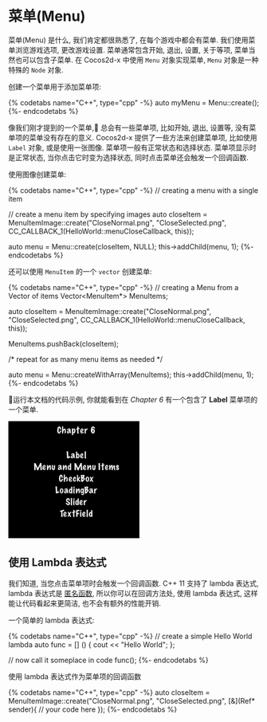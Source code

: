 # 菜单(Menu)

菜单(Menu) 是什么, 我们肯定都很熟悉了, 在每个游戏中都会有菜单. 我们使用菜单浏览游戏选项, 更改游戏设置. 菜单通常包含开始, 退出, 设置, 关于等项, 菜单当然也可以包含子菜单. 在 Cocos2d-x 中使用 `Menu` 对象实现菜单, `Menu` 对象是一种特殊的 `Node` 对象.

创建一个菜单用于添加菜单项:

{% codetabs name="C++", type="cpp" -%}
auto myMenu = Menu::create();
{%- endcodetabs %}

像我们刚才提到的一个菜单, 总会有一些菜单项, 比如开始, 退出, 设置等, 没有菜单项的菜单没有存在的意义. Cocos2d-x 提供了一些方法来创建菜单项, 比如使用 `Label` 对象, 或是使用一张图像. 菜单项一般有正常状态和选择状态. 菜单项显示时是正常状态, 当你点击它时变为选择状态, 同时点击菜单还会触发一个回调函数.

使用图像创建菜单:

{% codetabs name="C++", type="cpp" -%}
// creating a menu with a single item

// create a menu item by specifying images
auto closeItem = MenuItemImage::create("CloseNormal.png", "CloseSelected.png",
CC_CALLBACK_1(HelloWorld::menuCloseCallback, this));

auto menu = Menu::create(closeItem, NULL);
this->addChild(menu, 1);
{%- endcodetabs %}

还可以使用 `MenuItem` 的一个 `vector` 创建菜单:

{% codetabs name="C++", type="cpp" -%}
// creating a Menu from a Vector of items
Vector<MenuItem*> MenuItems;

auto closeItem = MenuItemImage::create("CloseNormal.png", "CloseSelected.png",
CC_CALLBACK_1(HelloWorld::menuCloseCallback, this));

MenuItems.pushBack(closeItem);

/* repeat for as many menu items as needed */

auto menu = Menu::createWithArray(MenuItems);
this->addChild(menu, 1);
{%- endcodetabs %}

运行本文档的代码示例, 你就能看到在 _Chapter 6_ 有一个包含了 __Label__ 菜单项的一个菜单.

![](../../en/ui_components/ui_components-img/menu.png "")

## 使用 Lambda 表达式

我们知道, 当您点击菜单项时会触发一个回调函数. C++ 11 支持了 lambda 表达式, lambda 表达式是 [匿名函数](https://en.wikipedia.org/wiki/Anonymous_function#C.2B.2B_.28since_C.2B.2B11.29), 所以你可以在回调方法处, 使用 lambda 表达式, 这样能让代码看起来更简洁, 也不会有额外的性能开销.

一个简单的 lambda 表达式:

{% codetabs name="C++", type="cpp" -%}
// create a simple Hello World lambda
auto func = [] () { cout << "Hello World"; };

// now call it someplace in code
func();
{%- endcodetabs %}

使用 lambda 表达式作为菜单项的回调函数

{% codetabs name="C++", type="cpp" -%}
auto closeItem = MenuItemImage::create("CloseNormal.png", "CloseSelected.png",
[&](Ref* sender){
	// your code here
});
{%- endcodetabs %}
